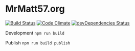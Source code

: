 # MrMatt57.org

[![Build Status](https://travis-ci.org/MrMatt57/MrMatt57.org.svg?branch=master)](https://travis-ci.org/MrMatt57/MrMatt57.org)
[![Code Climate](https://codeclimate.com/github/MrMatt57/MrMatt57.org/badges/gpa.svg)](https://codeclimate.com/github/MrMatt57/MrMatt57.org)
[![devDependencies Status](https://david-dm.org/mrmatt57/mrmatt57.org/dev-status.svg)](https://david-dm.org/mrmatt57/mrmatt57.org?type=dev)

Development `npm run build`

Publish `npm run build publish`